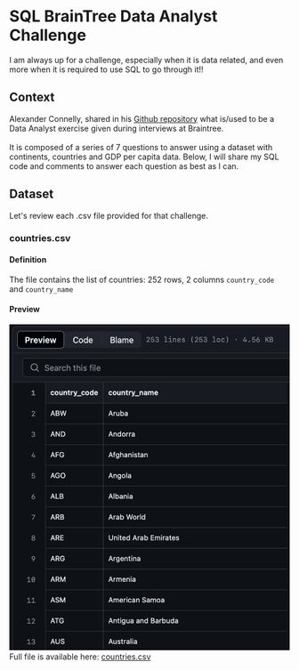 # SQL BrainTree Data Analyst Challenge

I am always up for a challenge, especially when it is data related, and even more when it is required to use SQL to go through it!!

## Context

Alexander Connelly, shared in his [Github repository](https://github.com/AlexanderConnelly/BrainTree_SQL_Coding_Challenge_Data_Analyst) what is/used to be a Data Analyst exercise given during interviews at Braintree. <br><br>
It is composed of a series of 7 questions to answer using a dataset with continents, countries and GDP per capita data. Below, I will share my SQL code and comments to answer each question as best as I can.

## Dataset
Let's review each .csv file provided for that challenge.
### countries.csv
#### Definition
The file contains the list of countries: 252 rows, 2 columns `country_code` and `country_name`
#### Preview
![countries.csv](https://github.com/mboss10/SQL_BrainTree_Data_Analyst_Challenge/blob/main/countries.png)
Full file is available here: [countries.csv](https://github.com/mboss10/SQL_BrainTree_Data_Analyst_Challenge/blob/main/countries.csv)
